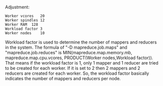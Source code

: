 Adjustment:
```
Worker vcores	20
Worker spindles	12
Worker RAM	128
Workload factor	3
Worker nodes	10
```

Workload factor is used to determine the number of mappers and reducers in the system. The formula of "-D mapreduce.job.maps" and "mapreduce.job.reduces" is MIN(mapreduce.map.memory.mb, mapreduce.map.cpu.vcores, PRODUCT(Worker nodes,Workload factor)). That means if the workload factor is 1, only 1 mapper and 1 reducer are tried to be created for each worker. If it is set to 2 then 2 mappers and 2 reducers are created for each worker. So, the workload factor basically indicates the number of mappers and reducers per node.